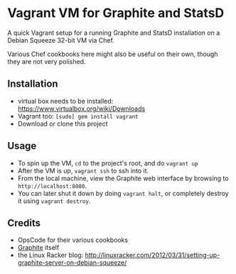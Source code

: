 Vagrant VM for Graphite and StatsD
=======================
A quick Vagrant setup for a running Graphite and StatsD installation on a Debian Squeeze 32-bit VM via Chef.

Various Chef cookbooks here might also be useful on their own, though they are not very polished.

Installation
------------------------------------------
- virtual box needs to be installed: https://www.virtualbox.org/wiki/Downloads
- Vagrant too: `[sudo] gem install vagrant`
- Download or clone this project

Usage
--------------------------------------------------------
- To spin up the VM, `cd` to the project's root, and do `vagrant up`
- After the VM is up, `vagrant ssh` to ssh into it.
- From the local machine, view the Graphite web interface by browsing to `http://localhost:8080`.
- You can later shut it down by doing `vagrant halt`, or completely destroy it using `vagrant destroy`.

Credits
------------------
- OpsCode for their various cookbooks
- [Graphite](http://graphite.wikidot.com/) itself
- the Linux Racker blog: http://linuxracker.com/2012/03/31/setting-up-graphite-server-on-debian-squeeze/
